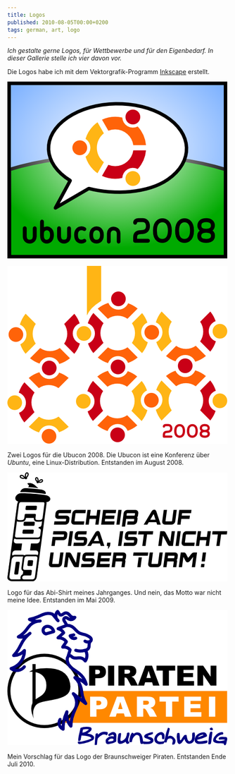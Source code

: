 ```yaml
---
title: Logos
published: 2010-08-05T00:00+0200
tags: german, art, logo
---
```


*Ich gestalte gerne Logos, für Wettbewerbe und für den Eigenbedarf. In dieser Gallerie stelle ich vier davon vor.*

Die Logos habe ich mit dem Vektorgrafik-Programm [Inkscape](http://www.inkscape.org/?lang=de) erstellt.

![Ubucon-Logo](ubucon-logo.png)

![Ubucon-Ringe](ubucon-ringe.png)

Zwei Logos für die Ubucon 2008. Die Ubucon ist eine Konferenz über *Ubuntu*, eine Linux-Distribution. Entstanden im August 2008.

![Abi 09 Logo](abi09-logo.png)

Logo für das Abi-Shirt meines Jahrganges. Und nein, das Motto war nicht meine Idee. Entstanden im Mai 2009.

![Piratenpartei Braunschweig](pp-bs-logo.png)

Mein Vorschlag für das Logo der Braunschweiger Piraten. Entstanden Ende Juli 2010.
